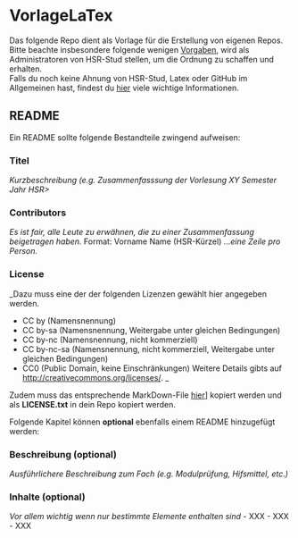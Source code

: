 # VorlageLaTex
Das folgende Repo dient als Vorlage für die Erstellung von eigenen Repos. 
Bitte beachte insbesondere folgende wenigen [Vorgaben](https://github.com/HSR-Stud/Willkommen/blob/master/HSR-Stud%20Vorgaben.md), wird als Administratoren von HSR-Stud stellen, um die Ordnung zu schaffen und erhalten.  
Falls du noch keine Ahnung von HSR-Stud, Latex oder GitHub im Allgemeinen hast, findest du [hier](https://github.com/HSR-Stud/Willkommen) viele wichtige Informationen.

## README
Ein README sollte folgende Bestandteile zwingend aufweisen:

### Titel
_Kurzbeschreibung (e.g. Zusammenfasssung der Vorlesung XY Semester Jahr HSR>_
    
### Contributors
_Es ist fair, alle Leute zu erwähnen, die zu einer Zusammenfassung beigetragen haben._
Format: Vorname Name (HSR-Kürzel) 
_...eine Zeile pro Person._

### License
_Dazu muss eine der der folgenden Lizenzen gewählt hier angegeben werden.
- CC by (Namensnennung)
- CC by-sa (Namensnennung, Weitergabe unter gleichen Bedingungen)
- CC by-nc (Namensnennung, nicht kommerziell)
- CC by-nc-sa (Namensnennung, nicht kommerziell, Weitergabe unter gleichen Bedingungen)
- CC0 (Public Domain, keine Einschränkungen) Weitere Details gibts auf http://creativecommons.org/licenses/. _

Zudem muss das entsprechende MarkDown-File [hier](https://github.com/HSR-Stud/Creative-Commons-Markdown/tree/master/4.0)] kopiert werden und als **LICENSE.txt** in dein Repo kopiert werden.

Folgende Kapitel können **optional** ebenfalls einem README hinzugefügt werden:
### Beschreibung (optional)
_Ausführlichere Beschreibung zum Fach (e.g. Modulprüfung, Hifsmittel, etc.)_

### Inhalte (optional) 
_Vor allem wichtig wenn nur bestimmte Elemente enthalten sind_
    - XXX
    - XXX
    - XXX
